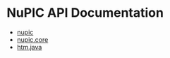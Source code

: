 # NuPIC API Documentation

* <i></i> [nupic](nupic/)
* <i></i> [nupic.core](nupic.core/)
* <i></i> [htm.java](htm.java/)
